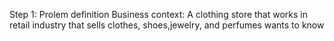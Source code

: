 Step 1: Prolem definition
Business context: A clothing store that works in retail industry that sells clothes, shoes,jewelry, and perfumes wants to know
